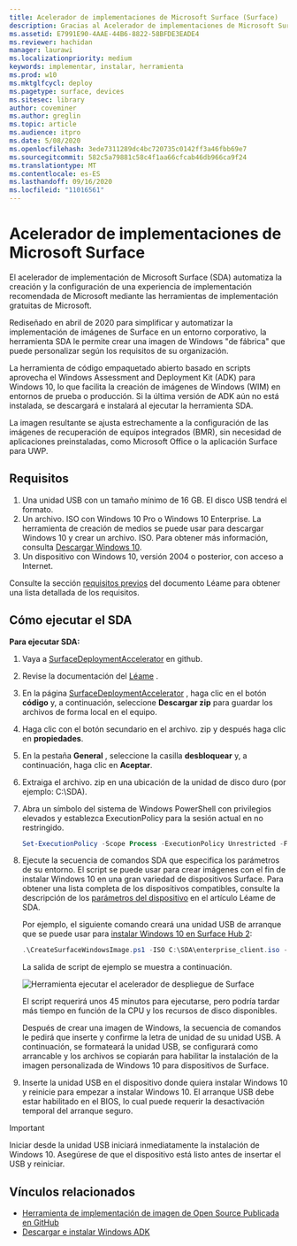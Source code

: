 ```yaml
---
title: Acelerador de implementaciones de Microsoft Surface (Surface)
description: Gracias al Acelerador de implementaciones de Microsoft Surface, las empresas que quieran restablecer la imagen inicial de sus dispositivos Surface podrán usar este mecanismo de implementación de forma rápida y sencilla.
ms.assetid: E7991E90-4AAE-44B6-8822-58BFDE3EADE4
ms.reviewer: hachidan
manager: laurawi
ms.localizationpriority: medium
keywords: implementar, instalar, herramienta
ms.prod: w10
ms.mktglfcycl: deploy
ms.pagetype: surface, devices
ms.sitesec: library
author: coveminer
ms.author: greglin
ms.topic: article
ms.audience: itpro
ms.date: 5/08/2020
ms.openlocfilehash: 3ede7311289dc4bc720735c0142ff3a46fbb69e7
ms.sourcegitcommit: 582c5a79881c58c4f1aa66cfcab46db966ca9f24
ms.translationtype: MT
ms.contentlocale: es-ES
ms.lasthandoff: 09/16/2020
ms.locfileid: "11016561"
---
```

# Acelerador de implementaciones de Microsoft Surface

El acelerador de implementación de Microsoft Surface (SDA) automatiza la creación y la configuración de una experiencia de implementación recomendada de Microsoft mediante las herramientas de implementación gratuitas de Microsoft.

Rediseñado en abril de 2020 para simplificar y automatizar la implementación de imágenes de Surface en un entorno corporativo, la herramienta SDA le permite crear una imagen de Windows "de fábrica" que puede personalizar según los requisitos de su organización.

La herramienta de código empaquetado abierto basado en scripts aprovecha el Windows Assessment and Deployment Kit (ADK) para Windows 10, lo que facilita la creación de imágenes de Windows (WIM) en entornos de prueba o producción. Si la última versión de ADK aún no está instalada, se descargará e instalará al ejecutar la herramienta SDA.

La imagen resultante se ajusta estrechamente a la configuración de las imágenes de recuperación de equipos integrados (BMR), sin necesidad de aplicaciones preinstaladas, como Microsoft Office o la aplicación Surface para UWP.

## Requisitos

1. Una unidad USB con un tamaño mínimo de 16 GB. El disco USB tendrá el formato.
2. Un archivo. ISO con Windows 10 Pro o Windows 10 Enterprise. La herramienta de creación de medios se puede usar para descargar Windows 10 y crear un archivo. ISO. Para obtener más información, consulta [Descargar Windows 10](https://www.microsoft.com/software-download/windows10).
3. Un dispositivo con Windows 10, versión 2004 o posterior, con acceso a Internet.

Consulte la sección [requisitos previos](https://github.com/microsoft/SurfaceDeploymentAccelerator/blob/master/README.md#prerequisites) del documento Léame para obtener una lista detallada de los requisitos.

## Cómo ejecutar el SDA

**Para ejecutar SDA:**

1. Vaya a [SurfaceDeploymentAccelerator](https://github.com/microsoft/SurfaceDeploymentAccelerator) en github. 
2. Revise la documentación del [Léame](https://github.com/microsoft/SurfaceDeploymentAccelerator/blob/master/README.md) .
3. En la página [SurfaceDeploymentAccelerator](https://github.com/microsoft/SurfaceDeploymentAccelerator) , haga clic en el botón **código** y, a continuación, seleccione **Descargar zip** para guardar los archivos de forma local en el equipo.
4. Haga clic con el botón secundario en el archivo. zip y después haga clic en **propiedades**.
5. En la pestaña **General** , seleccione la casilla **desbloquear** y, a continuación, haga clic en **Aceptar**.
6. Extraiga el archivo. zip en una ubicación de la unidad de disco duro (por ejemplo: C:\SDA).
7. Abra un símbolo del sistema de Windows PowerShell con privilegios elevados y establezca ExecutionPolicy para la sesión actual en no restringido.

    ```powershell
    Set-ExecutionPolicy -Scope Process -ExecutionPolicy Unrestricted -Force
    ```
8. Ejecute la secuencia de comandos SDA que especifica los parámetros de su entorno. El script se puede usar para crear imágenes con el fin de instalar Windows 10 en una gran variedad de dispositivos Surface. Para obtener una lista completa de los dispositivos compatibles, consulte la descripción de los [parámetros del dispositivo](https://github.com/microsoft/SurfaceDeploymentAccelerator/blob/master/README.md#full-parameter-documentation) en el artículo Léame de SDA. 

    Por ejemplo, el siguiente comando creará una unidad USB de arranque que se puede usar para [instalar Windows 10 en Surface Hub 2](https://docs.microsoft.com/surface-hub/surface-hub-2s-migrate-os):

    ```powershell
    .\CreateSurfaceWindowsImage.ps1 -ISO C:\SDA\enterprise_client.iso -OSSKU Enterprise -DestinationFolder C:\Output -Device SurfaceHub2 -CreateUSB $True
    ```
    La salida de script de ejemplo se muestra a continuación.

   ![Herramienta ejecutar el acelerador de despliegue de Surface](images/sda1.png)

    El script requerirá unos 45 minutos para ejecutarse, pero podría tardar más tiempo en función de la CPU y los recursos de disco disponibles. 

    Después de crear una imagen de Windows, la secuencia de comandos le pedirá que inserte y confirme la letra de unidad de su unidad USB. A continuación, se formateará la unidad USB, se configurará como arrancable y los archivos se copiarán para habilitar la instalación de la imagen personalizada de Windows 10 para dispositivos de Surface.

9. Inserte la unidad USB en el dispositivo donde quiera instalar Windows 10 y reinicie para empezar a instalar Windows 10. El arranque USB debe estar habilitado en el BIOS, lo cual puede requerir la desactivación temporal del arranque seguro.

> [!IMPORTANT]
> Iniciar desde la unidad USB iniciará inmediatamente la instalación de Windows 10. Asegúrese de que el dispositivo está listo antes de insertar el USB y reiniciar. 

## Vínculos relacionados

 - [Herramienta de implementación de imagen de Open Source Publicada en GitHub](https://techcommunity.microsoft.com/t5/surface-it-pro-blog/open-source-image-deployment-tool-released-on-github/ba-p/1314115)
 - [Descargar e instalar Windows ADK](https://docs.microsoft.com/windows-hardware/get-started/adk-install)
